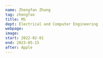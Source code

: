 ```yaml
---
name: Zhengfan Zhang
tag: zhengfan
title: MS
dept: Electrical and Computer Engineering
webpage: 
image: 
start: 2022-02-01
end: 2023-05-15
after: Apple
---
```

